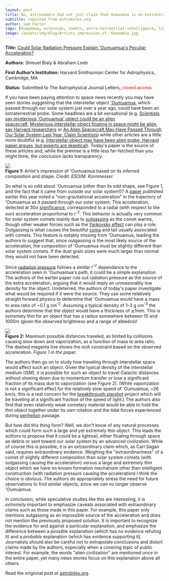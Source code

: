 ```yaml
---
layout: post
title: No, astronomers did not just claim that Oumuamua is an extraterrestrial probe
subtitle: reposted from astrobites.org
author: Sam Factor
tags: [Oumuamua, asteroids, comets, extra-terrestrial-intelligence, light sails, solar system]
image: /assets/img/blog/Artists_impression_of_ʻOumuamua.jpg
---
```


<strong>Title:</strong>&nbsp;<a href="https://arxiv.org/abs/1810.11490">Could Solar Radiation Pressure Explain 'Oumuamua's Peculiar Acceleration?</a>

<strong>Authors:</strong> Shmuel Bialy &amp; Abraham Loeb

<strong>First Author’s Institution:</strong> Harvard Smithsonian Center for Astrophysics, Cambridge, MA

<strong>Status:</strong> Submitted to The Astrophysical Journal Letters,&nbsp;<span style="font-weight: 400; color: #ff0000;">closed access</span>

If you have been paying attention to space news recently you may have seen stories suggesting that the interstellar object <a href="https://astrobites.org/2017/12/20/on-the-origins-of-our-interstellar-visitor-oumuamua/">'Oumuamua</a>, which passed through our solar system just over a year ago, could have been an extraterrestrial probe. Some headlines are a bit sensational (e.g.&nbsp;<a href="https://www.nbcnews.com/mach/science/scientists-say-mysterious-oumuamua-object-could-be-alien-spacecraft-ncna931381">Scientists say mysterious 'Oumuamua' object could be an alien spacecraft</a>,&nbsp;<a href="https://www.usatoday.com/story/news/nation-now/2018/11/06/mysterious-oumuamua-object-space-alien-probe-harvard/1900213002/">Mysterious interstellar object floating in space might be alien, say Harvard researchers</a>&nbsp;or <a href="https://www.iflscience.com/space/our-first-interstellar-visitor-could-have-been-an-alien-lightsail-spacecraft-claim-scientists/">An Alien Spacecraft May Have Passed Through Our Solar System Last Year, Claim Scientists</a>) while other articles are a little more doubtful (e.g.&nbsp;<a href="https://www.cnn.com/2018/11/06/health/oumuamua-alien-probe-harvard-intl/index.html">Interstellar object may have been alien probe, Harvard paper argues, but experts are skeptical</a>). Today's paper is the source of these articles and, while the premise is a little less far-fetched than you might think, the conclusion lacks transparency.

<div class="img">
<img src="/assets/img/blog/Artists_impression_of_ʻOumuamua.jpg">
<div class="caption"><strong>Figure 1:</strong> Artist's impression of 'Oumuamua based on its inferred composition and shape. <em>Credit: ESO/M. Kornmesser</em></div>
</div>

So what is so odd about 'Oumuamua (other than its odd shape, see Figure 1, and the fact that it came from outside our solar system!)? A <a href="https://ui.adsabs.harvard.edu/#abs/2018Natur.559..223M/abstract">paper</a> published earlier this year noted a "non-gravitational acceleration" in the trajectory of 'Oumuamua as it passed through our solar system. This acceleration, detected at 30σ <a href="https://thecuriousastronomer.wordpress.com/2014/06/26/what-does-a-1-sigma-3-sigma-or-5-sigma-detection-mean/">significance</a>, corresponded to a radial (with respect to the sun) acceleration proportional to <em>r<sup>-2</sup></em>. This behavior is actually very common for solar system comets mainly due to <a href="http://www.open.ac.uk/science/research/rosetta/comets">outgassing</a> as the comet warms, though other weaker forces such as the&nbsp;<a href="https://en.wikipedia.org/wiki/Yarkovsky_effect">Yarkovsky effect</a> can play a role. Outgassing&nbsp;is what causes the beautiful <a href="https://rosetta.jpl.nasa.gov/science/comet-primer/anatomy-comet">coma</a> and tail usually associated with comets. This feature is notably missing from 'Oumuamua, leading the authors to suggest that, since outgassing is the most likely source of the acceleration, the composition of 'Oumuamua must be slightly different than solar system comets. If the dust grain sizes were much larger than normal they would not have been detected.

Since <a href="https://en.wikipedia.org/wiki/Radiation_pressure">radiation pressure</a> follows a similar&nbsp;<em>r<sup>-2</sup></em> dependance to the acceleration seen in 'Oumuamua's path, it could be a simple explanation. The authors of the earlier paper rule out radiation pressure as the source of the extra acceleration, arguing that it would imply an unreasonably low density for the object. Undeterred, the authors of today's paper investigate what would be required if it were the source.&nbsp;They use some relatively straight forward physics to determine that 'Oumuamua would have a mass to area ratio of ~0.1 g cm<sup>-2</sup>. Assuming a typical density of 1–3 g cm<sup>-3</sup> the authors determine that the object would have a thickness of ≲1mm. This is extremely thin for an object that has a radius somewhere between 10 and 1000m (given the observed brightness and a range of albedos)!

<div class="img">
<img src="/assets/img/blog/L_max.png">
<div class="caption"><strong>Figure 2:</strong> Maximum possible distances traveled, as limited by collisions causing slow down and vaporization, as a function of mass to area ratio. The dashed magenta line shows the m/A constraint based on the observed acceleration. <em>Figure 1 in the paper.</em></div>
</div>

The authors then go on to study how traveling through interstellar space would affect such an object. Given the typical density of the interstellar medium (ISM), it is possible for such an object to travel Galactic distances without slowing down due to momentum transfer or lose a significant fraction of its mass due to vaporization (see Figure 2). (While vaporization is not a significant effect for the relatively slow speed of 'Oumuamua, ~26 km/s, this is a real concern for the <a href="https://breakthroughinitiatives.org/initiative/3">breakthrough starshot</a> project which will be traveling at a significant fraction of the speed of light.) The authors also find that even relatively weak cometary material would be able to hold the thin object together under its own rotation and the tidal forces experienced during <a href="http://astronomy.swin.edu.au/cosmos/P/Perihelion">perihelion</a> passage.

But how did this thing form? Well, we don't know of any natural processes which could form such a large and yet extremely thin object. This leads the authors to propose that it could be a lightsail, either floating through space as debris or sent toward our solar system by an advanced civilization. While of course this is possible, it is an extraordinary claim which, as Carl Sagan said, requires extraordinary evidence. Weighing the "extraordinariness" of a comet of slightly different composition than solar system comets (with outgassing causing the acceleration) versus a large and extremely thin object which we have no known formation mechanism other than intelligent construction (with radiation pressure causing the acceleration) I think the choice is obvious. The authors do appropriately stress the need for future observations to find similar objects, since we can no longer observe 'Oumuamua.

In conclusion, while speculative studies like this are interesting, it is <em>extremely</em> important to emphasize caveats associated with extraordinary claims such as those made in this paper. For example, this paper only mentions outgassing as an impossible source of the acceleration and does not mention the previously proposed solution. It is important to recognize the evidence for and against a particular explanation, and emphasize the difference between a <em>possible</em> explanation (which has no evidence refuting it) and a <em>probable</em> explanation (which has evidence supporting it). Journalists should also be careful not to extrapolate conclusions and distort claims made by the authors, especially when a covering topic of public interest. For example, the words "alien civilization" are mentioned <em>once</em> in the entire paper, yet many news stories focus on this explanation above all others.

Read the origional post at [astrobites.org](https://astrobites.org/2018/11/07/oumuamua-is-likely-not-an-extraterrestrial-probe/).
